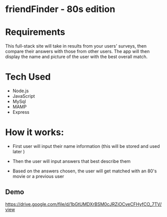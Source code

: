 # friendFinder - 80s edition 

# Requirements 
 This full-stack site will take in results from your users' surveys, then compare their answers with those from other users. The app will then display the name and picture of the user with the best overall match.

 # Tech Used
 - Node.js
 - JavaScript
 - MySql
 - MAMP 
 - Express  

# How it works: 

 - First user will input their name information (this will be stored and used later )


- Then the user will input answers that best describe them 


- Based on the answers chosen, the user will get matched with an 80's movie or a previous user 


     

## Demo 
https://drive.google.com/file/d/1bGtUMDXrBSM0cJRZiOCveCFHyfCO_7TV/view